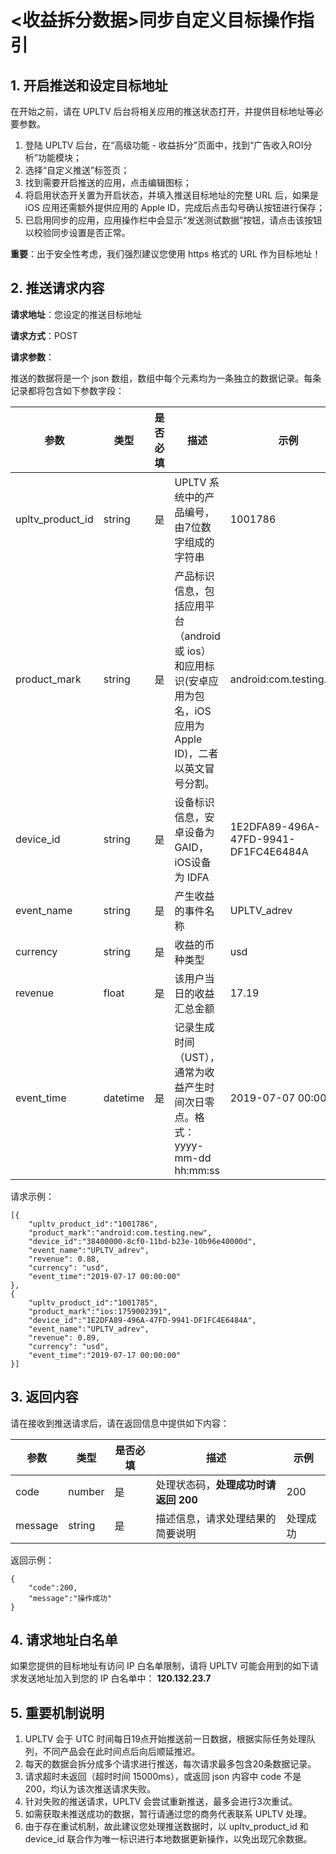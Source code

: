 # <收益拆分数据>同步自定义目标操作指引

## 1. 开启推送和设定目标地址
在开始之前，请在 UPLTV 后台将相关应用的推送状态打开，并提供目标地址等必要参数。

1. 登陆 UPLTV 后台，在“高级功能 - 收益拆分”页面中，找到“广告收入ROI分析”功能模块；
2. 选择“自定义推送”标签页；
3. 找到需要开启推送的应用，点击编辑图标；
4. 将启用状态开关置为开启状态，并填入推送目标地址的完整 URL 后，如果是 iOS 应用还需额外提供应用的 Apple ID，完成后点击勾号确认按钮进行保存；
5. 已启用同步的应用，应用操作栏中会显示“发送测试数据”按钮，请点击该按钮以校验同步设置是否正常。

**重要**：出于安全性考虑，我们强烈建议您使用 https 格式的 URL 作为目标地址！

## 2. 推送请求内容
**请求地址**：您设定的推送目标地址

**请求方式**：POST

**请求参数**：

推送的数据将是一个 json 数组，数组中每个元素均为一条独立的数据记录。每条记录都将包含如下参数字段：

| 参数             | 类型     | 是否必填 | 描述                                             |  示例        |
| --------         | -----    | ----     | ----                                             | ----         |
| upltv_product_id | string   | 是       | UPLTV 系统中的产品编号，由7位数字组成的字符串    | 1001786      |
| product_mark     | string   | 是       | 产品标识信息，包括应用平台（android 或 ios）和应用标识(安卓应用为包名，iOS应用为Apple ID)，二者以英文冒号分割。     | android:com.testing.new     |
| device_id        | string   | 是       | 设备标识信息，安卓设备为 GAID，iOS设备为 IDFA    | 1E2DFA89-496A-47FD-9941-DF1FC4E6484A    |
| event_name       | string   | 是       | 产生收益的事件名称                               | UPLTV_adrev  |
| currency         | string   | 是       | 收益的币种类型                                   | usd          |
| revenue          | float    | 是       | 该用户当日的收益汇总金额                         | 17.19        |
| event_time       | datetime | 是       | 记录生成时间（UST），通常为收益产生时间次日零点。格式：yyyy-mm-dd hh:mm:ss    | 2019-07-07 00:00:00     |

请求示例：

    [{
    	"upltv_product_id":"1001786",
    	"product_mark":"android:com.testing.new",
    	"device_id":"38400000-8cf0-11bd-b23e-10b96e40000d",
    	"event_name":"UPLTV_adrev",
    	"revenue": 0.88,
    	"currency": "usd",
    	"event_time":"2019-07-17 00:00:00"
    },
    {
    	"upltv_product_id":"1001785",
    	"product_mark":"ios:1759002391",
    	"device_id":"1E2DFA89-496A-47FD-9941-DF1FC4E6484A",
    	"event_name":"UPLTV_adrev",
    	"revenue": 0.89,
    	"currency": "usd",
    	"event_time":"2019-07-17 00:00:00"
    }]


## 3. 返回内容
请在接收到推送请求后，请在返回信息中提供如下内容：

| 参数       | 类型     | 是否必填  | 描述                                  | 示例       |
| --------   | -----    | ----      | ----                                  | ----       |
| code       | number   | 是        | 处理状态码，**处理成功时请返回 200**  | 200        |
| message    | string   | 是        | 描述信息，请求处理结果的简要说明      | 处理成功   |

返回示例：

    {
		"code":200,
		"message":"操作成功"
	}

## 4. 请求地址白名单
如果您提供的目标地址有访问 IP 白名单限制，请将 UPLTV 可能会用到的如下请求发送地址加入到您的 IP 白名单中：
**120.132.23.7**

## 5. 重要机制说明
1. UPLTV 会于 UTC 时间每日19点开始推送前一日数据，根据实际任务处理队列，不同产品会在此时间点后向后顺延推迟。
2. 每天的数据会拆分成多个请求进行推送，每次请求最多包含20条数据记录。
3. 请求超时未返回（超时时间 15000ms），或返回 json 内容中 code 不是200，均认为该次推送请求失败。
4. 针对失败的推送请求，UPLTV 会尝试重新推送，最多会进行3次重试。
5. 如需获取未推送成功的数据，暂行请通过您的商务代表联系 UPLTV 处理。
6. 由于存在重试机制，故此建议您处理推送数据时，以 upltv_product_id 和 device_id 联合作为唯一标识进行本地数据更新操作，以免出现冗余数据。
